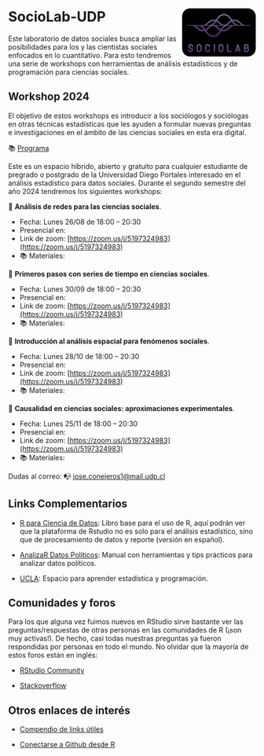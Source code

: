 # SocioLab-UDP <img src="Images/logo_sociolab.png" width="150" align="right"/></a>

Este laboratorio de datos sociales busca ampliar las posibilidades para los y las cientistas sociales enfocados en lo cuantitativo. Para esto tendremos una serie de workshops con herramientas de análisis estadísticos y de programación para ciencias sociales. 

## Workshop 2024

El objetivo de estos workshops es introducir a los sociólogos y sociólogas en otras técnicas estadísticas que les ayuden a formular nuevas preguntas e investigaciones en el ámbito de las ciencias sociales en esta era digital.

:books: [Programa](Workshops/Programa_wshop2024.pdf) 

Este es un espacio híbrido, abierto y gratuito para cualquier estudiante de pregrado o postgrado de la Universidad Diego Portales interesado en el análisis estadístico para datos sociales. Durante el segundo semestre del año 2024 tendremos los siguientes workshops: 

:pushpin: **Análisis de redes para las ciencias sociales**.

- Fecha: Lunes 26/08 de 18:00 – 20:30
- Presencial en: 
- Link de zoom: [https://zoom.us/j/5197324983](https://zoom.us/j/5197324983)
- :books: Materiales: 

:pushpin: **Primeros pasos con series de tiempo en ciencias sociales**. 

- Fecha: Lunes 30/09 de 18:00 – 20:30
- Presencial en: 
- Link de zoom: [https://zoom.us/j/5197324983](https://zoom.us/j/5197324983)
- :books: Materiales: 

:pushpin: **Introducción al análisis espacial para fenómenos sociales**.

- Fecha: Lunes 28/10 de 18:00 – 20:30
- Presencial en: 
- Link de zoom: [https://zoom.us/j/5197324983](https://zoom.us/j/5197324983)
- :books: Materiales: 

:pushpin: **Causalidad en ciencias sociales: aproximaciones experimentales**.

- Fecha: Lunes 25/11 de 18:00 – 20:30
- Presencial en: 
- Link de zoom: [https://zoom.us/j/5197324983](https://zoom.us/j/5197324983)
- :books: Materiales: 

Dudas al correo: :mailbox_with_no_mail: [jose.conejeros1@mail.udp.cl](jose.conejeros1@mail.udp.cl)


## Links Complementarios

- [R para Ciencia de Datos](https://r4ds.hadley.nz/): Libro base para el uso de R, aquí podrán ver que la plataforma de Rstudio no es solo para el análisis estadístico, sino que de procesamiento de datos y reporte (versión en español).

- [AnalizaR Datos Políticos](https://arcruz0.github.io/libroadp/index.html): Manual con herramientas y tips prácticos para analizar datos políticos.

- [UCLA](https://stats.oarc.ucla.edu/r/): Espacio para aprender estadística y programación.


## Comunidades y foros

Para los que alguna vez fuimos nuevos en RStudio sirve bastante ver las preguntas/respuestas de otras personas en las comunidades de R (¡son muy activas!). De hecho, casi todas nuestras preguntas ya fueron respondidas por personas en todo el mundo. No olvidar que la mayoría de estos foros están en inglés:

+ [RStudio Community](https://community.rstudio.com/)

+ [Stackoverflow](https://stackoverflow.com/questions/tagged/r)

## Otros enlaces de interés

+ [Compendio de links útiles](https://www.lecy.info/r-for-public-policy)

+ [Conectarse a Github desde R](https://happygitwithr.com/rstudio-git-github.html#clone-the-new-github-repository-to-your-computer-via-rstudio)